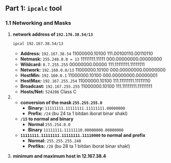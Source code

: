 ## Part 1: `ipcalc` tool

### 1.1 Networking and Masks
1) **network address of `192.176.38.54/13`**
    ```sh
    ipcal 192.167.38.54/13
    ```
    - **Address:**        `192.167.38.54`              11000000.10100 111.00100110.00110110
    - **Netmask:**        `255.248.0.0 = 13`           11111111.11111 000.00000000.00000000 
    - **Wildcard:**       `0.7.255.255`                00000000.00000 111.11111111.11111111 
    - **Network:**        `192.160.0.0/13`             11000000.10100 000.00000000.00000000
    - **HostMin:**        `192.160.0.1`                11000000.10100 000.00000000.00000001
    - **HostMax:**        `192.167.255.254`            11000000.10100 111.11111111.11111110
    - **Broadcast:**      `192.167.255.255`            11000000.10100 111.11111111.11111111
    - **Hosts/Net:**      `524286`                     Class C

2)  
    - **conversion of the mask `255.255.255.0`**
        - **Binary:** `11111111.11111111.11111111.00000000`
        - **Prefix:** `/24` (bu 24 ta 1 bitdan iborat binar shakl)
    - **`/15` to normal and binary**
        - **Normal** `255.254.0.0` 
        - **Binary** `11111111.11111110.00000000.00000000`
    - **`11111111.11111111.11111111.11110000` to normal and prefix**
        - **Normal:** `255.255.255.240`
        - **Prefiks:** `/28` (bu 28 ta 1 bitdan iborat binar shakl)


3) **minimum and maximum host in 12.167.38.4**




